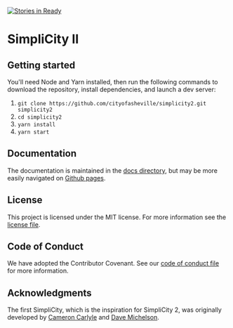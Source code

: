 [![Stories in Ready](https://badge.waffle.io/cityofasheville/simplicity2.png?label=ready&title=Ready)](https://waffle.io/cityofasheville/simplicity2)
# SimpliCity II

## Getting started

You'll need Node and Yarn installed, then run the following commands to download the repository, install dependencies, and launch a dev server:

1.  `git clone https://github.com/cityofasheville/simplicity2.git simplicity2`
2.  `cd simplicity2`
3.  `yarn install`
4.  `yarn start`

## Documentation

The documentation is maintained in the [docs directory](./docs), but may be more easily navigated on [Github pages](https://cityofasheville.github.io/simplicity2).

## License

This project is licensed under the MIT license. For more information see the [license file](./LICENSE.md).

## Code of Conduct

We have adopted the Contributor Covenant.  See our [code of conduct file](./CODE_OF_CONDUCT.md) for more information.

## Acknowledgments

The first SimpliCity, which is the inspiration for SimpliCity 2, was originally developed by [Cameron Carlyle](https://github.com/carlyleec) and [Dave Michelson](https://github.com/daveism).
